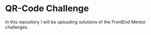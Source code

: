 # QR-Code Challenge
In this repository I will be uploading solutions of the FrontEnd Mentor challenges.
